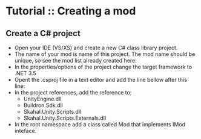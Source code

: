 # Tutorial :: Creating a mod


## Create a C# project
* Open your IDE (VS/XS) and create a new C# class library project.
* The name of your mod is name of this project. The mod name should be unique, so see the mod list already created here: 
* In the properties/options of the project change the target framework to .NET 3.5
* Opent the .csproj file in a text editor and add the line bellow after this line:
  <Import Project="$(MSBuildBinPath)\Microsoft.CSharp.targets" />
  <Import Project="..\msbuilds\Buildron.ClassicMods.targets" />
* In the project references, add the reference to:
	* UnityEngine.dll
	* Buildron.Sdk.dll
	* Skahal.Unity.Scripts.dll
	* Skahal.Unity.Scripts.Externals.dll
* In the root namespace add a class called Mod that implements IMod inteface.


